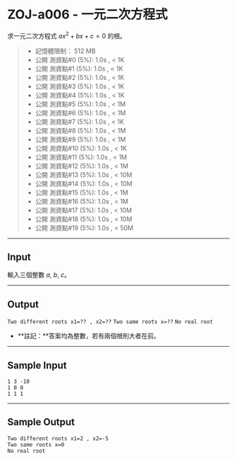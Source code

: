 # ZOJ-a006 - 一元二次方程式

求一元二次方程式 $ax^2 + bx + c = 0$ 的根。

> * 記憶體限制： 512 MB
> * 公開 測資點#0 (5%): 1.0s , < 1K
> * 公開 測資點#1 (5%): 1.0s , < 1K
> * 公開 測資點#2 (5%): 1.0s , < 1K
> * 公開 測資點#3 (5%): 1.0s , < 1K
> * 公開 測資點#4 (5%): 1.0s , < 1K
> * 公開 測資點#5 (5%): 1.0s , < 1M
> * 公開 測資點#6 (5%): 1.0s , < 1M
> * 公開 測資點#7 (5%): 1.0s , < 1K
> * 公開 測資點#8 (5%): 1.0s , < 1M
> * 公開 測資點#9 (5%): 1.0s , < 1M
> * 公開 測資點#10 (5%): 1.0s , < 1K
> * 公開 測資點#11 (5%): 1.0s , < 1M
> * 公開 測資點#12 (5%): 1.0s , < 1M
> * 公開 測資點#13 (5%): 1.0s , < 10M
> * 公開 測資點#14 (5%): 1.0s , < 10M
> * 公開 測資點#15 (5%): 1.0s , < 1M
> * 公開 測資點#16 (5%): 1.0s , < 1M
> * 公開 測資點#17 (5%): 1.0s , < 10M
> * 公開 測資點#18 (5%): 1.0s , < 10M
> * 公開 測資點#19 (5%): 1.0s , < 50M

---
## Input

輸入三個整數 $a$, $b$, $c$。

---
## Output

`Two different roots x1=?? , x2=??`
`Two same roots x=??`
`No real root`

* **註記：**答案均為整數，若有兩個根則大者在前。

---
## Sample Input

```
1 3 -10
1 0 0
1 1 1
```

---
## Sample Output

```
Two different roots x1=2 , x2=-5
Two same roots x=0
No real root
```